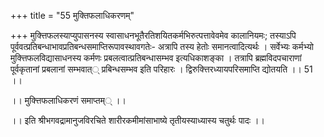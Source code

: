+++
title = "55 मुक्तिफलाधिकरणम्"

+++
मुक्त्तिफलस्याप्युपासनस्य स्वासाधनभूतैरतिशयितकर्मभिरुत्पत्तावेवमेव कालानियमः; तस्याऽपि पूर्ववत्प्रतिबन्धाभावप्रतिबन्धसमाप्तिरूपावस्थावगतेः- अत्रापि तस्य हेतोः समानत्वादित्यर्थः । सर्वेभ्यः कर्मभ्यो मुक्त्तिफलविद्यासाधनस्य कर्मणः प्रबलत्वात्प्रतिबन्धासम्भव इत्यधिकाशङ्का । तत्रापि ब्रह्मविदपचाराणां पूर्वकृतानां प्रबलानां सम्भवात्् प्रबिन्धसम्भव इति परिहारः । द्विरुक्त्तिरध्यायपरिसमाप्ति द्योतयति ।। 51 ।।

।। मुक्त्तिफलाधिकरणं समाप्तम्् ।।

।। इति श्रीभगवद्रामानुजविरचिते शारीरकमीमांसाभाष्ये तृतीयस्याध्यास्य चतुर्थः पादः ।।